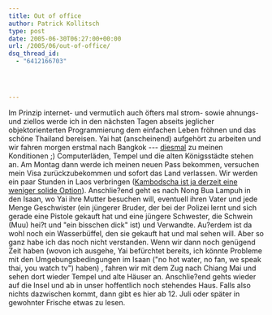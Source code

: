 ```yaml
---
title: Out of office
author: Patrick Kollitsch
type: post
date: 2005-06-30T06:27:00+00:00
url: /2005/06/out-of-office/
dsq_thread_id:
  - "6412166703"




---
```

Im Prinzip internet- und vermutlich auch öfters mal strom- sowie ahnungs- und ziellos werde ich in den nächsten Tagen abseits jeglicher objektorienterten Programmierung dem einfachen Leben fröhnen und das schöne Thailand bereisen. Yai hat (anscheinend) aufgehört zu arbeiten und wir fahren morgen erstmal nach Bangkok --- <a href="245">diesmal</a> zu meinen Konditionen ;) Computerläden, Tempel und die alten Königsstädte stehen an. Am Montag dann werde ich meinen neuen Pass bekommen, versuchen mein Visa zurückzubekommen und sofort das Land verlassen. Wir werden ein paar Stunden in Laos verbringen (<a href="251">Kambodscha ist ja derzeit eine weniger solide Option</a>). Anschlie?end geht es nach Nong Bua Lampuh in den Isaan, wo Yai ihre Mutter besuchen will, eventuell ihren Vater und jede Menge Geschwister (ein jüngerer Bruder, der bei der Polizei lernt und sich gerade eine Pistole gekauft hat und eine jüngere Schwester, die Schwein (Muu) hei?t und "ein bisschen dick" ist) und Verwandte. Au?erdem ist da wohl noch ein Wasserbüffel, den sie gekauft hat und mal sehen will. Aber so ganz habe ich das noch nicht verstanden. Wenn wir dann noch genügend Zeit haben (wovon ich ausgehe, Yai befürchtet bereits, ich könnte Probleme mit den Umgebungsbedingungen im Isaan ("no hot water, no fan, we speak thai, you watch tv") haben) , fahren wir mit dem Zug nach Chiang Mai und sehen dort wieder Tempel und alte Häuser an. Anschlie?end gehts wieder auf die Insel und ab in unser hoffentlich noch stehendes Haus. Falls also nichts dazwischen kommt, dann gibt es hier ab 12. Juli oder später in gewohnter Frische etwas zu lesen.